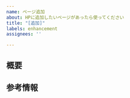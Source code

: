 ```yaml
---
name: ページ追加
about: HPに追加したいページがあったら使ってください
title: "[追加]"
labels: enhancement
assignees: ''

---
```


## 概要

## 参考情報
